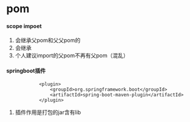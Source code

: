 # pom

#### scope impoet

1. 会继承父pom和父父pom的<dependencyManagement>
2. 会继承<properties>
3. 个人建议import的父pom不再有父pom（混乱）

#### springboot插件

```
            <plugin>
                <groupId>org.springframework.boot</groupId>
                <artifactId>spring-boot-maven-plugin</artifactId>
            </plugin>
```

1. 插件作用是打包的jar含有lib

